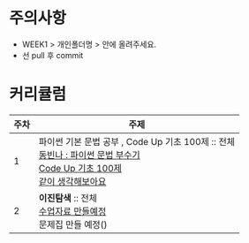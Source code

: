 # 주의사항

 -  WEEK1 > 개인폴더명 > 안에 올려주세요.
 -  선 pull 후 commit

# 커리큘럼

| 주차 | 주제 |
| --- | --- |
| 1 | 파이썬 기본 문법 공부 , Code Up 기초 100제 :: 전체 <br>[동빈나 : 파이썬 문법 부수기](https://youtube.com/playlist?list=PLRx0vPvlEmdAghTr5mXQxGpHjWqSz0dgC)<br>[Code Up 기초 100제](https://codeup.kr/problemsetsol.php?psid=33)<br>[같이 생각해보아요]()|
| 2  |  **이진탐색** :: 전체<br>[수업자료 만들예정]()<br>문제집 만들 예정() |

